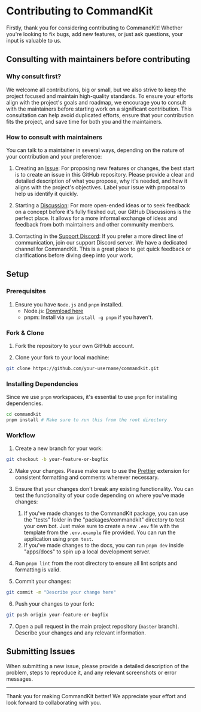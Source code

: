 # Contributing to CommandKit

Firstly, thank you for considering contributing to CommandKit! Whether you're looking to fix bugs, add new features, or just ask questions, your input is valuable to us.

## Consulting with maintainers before contributing

### Why consult first?

We welcome all contributions, big or small, but we also strive to keep the project focused and maintain high-quality standards. To ensure your efforts align with the project's goals and roadmap, we encourage you to consult with the maintainers before starting work on a significant contribution. This consultation can help avoid duplicated efforts, ensure that your contribution fits the project, and save time for both you and the maintainers.

### How to consult with maintainers

You can talk to a maintainer in several ways, depending on the nature of your contribution and your preference:

1. Creating an [Issue](https://github.com/underctrl-io/commandkit/issues): For proposing new features or changes, the best start is to create an issue in this GitHub repository. Please provide a clear and detailed description of what you propose, why it's needed, and how it aligns with the project's objectives. Label your issue with proposal to help us identify it quickly.

2. Starting a [Discussion](https://github.com/underctrl-io/commandkit/discussions): For more open-ended ideas or to seek feedback on a concept before it's fully fleshed out, our GitHub Discussions is the perfect place. It allows for a more informal exchange of ideas and feedback from both maintainers and other community members.

3. Contacting in the [Support Discord](https://ctrl.lol/discord): If you prefer a more direct line of communication, join our support Discord server. We have a dedicated channel for CommandKit. This is a great place to get quick feedback or clarifications before diving deep into your work.

## Setup

### Prerequisites

1. Ensure you have `Node.js` and `pnpm` installed.
   - Node.js: [Download here](https://nodejs.org/)
   - pnpm: Install via `npm install -g pnpm` if you haven't.

### Fork & Clone

1. Fork the repository to your own GitHub account.

2. Clone your fork to your local machine:

```bash
git clone https://github.com/your-username/commandkit.git
```

### Installing Dependencies

Since we use `pnpm` workspaces, it's essential to use `pnpm` for installing dependencies.

```bash
cd commandkit
pnpm install # Make sure to run this from the root directory
```

### Workflow

1. Create a new branch for your work:

```bash
git checkout -b your-feature-or-bugfix
```

2. Make your changes. Please make sure to use the [Prettier](https://marketplace.visualstudio.com/items?itemName=esbenp.prettier-vscode) extension for consistent formatting and comments wherever necessary.

3. Ensure that your changes don't break any existing functionality. You can test the functionality of your code depending on where you've made changes:

   1. If you've made changes to the CommandKit package, you can use the "tests" folder in the "packages/commandkit" directory to test your own bot. Just make sure to create a new `.env` file with the template from the `.env.example` file provided. You can run the application using `pnpm test`.
   2. If you've made changes to the docs, you can run `pnpm dev` inside "apps/docs" to spin up a local development server.

4. Run `pnpm lint` from the root directory to ensure all lint scripts and formatting is valid.

5. Commit your changes:

```bash
git commit -m "Describe your change here"
```

6. Push your changes to your fork:

```bash
git push origin your-feature-or-bugfix
```

7. Open a pull request in the main project repository (`master` branch). Describe your changes and any relevant information.

## Submitting Issues

When submitting a new issue, please provide a detailed description of the problem, steps to reproduce it, and any relevant screenshots or error messages.

---

Thank you for making CommandKit better! We appreciate your effort and look forward to collaborating with you.
